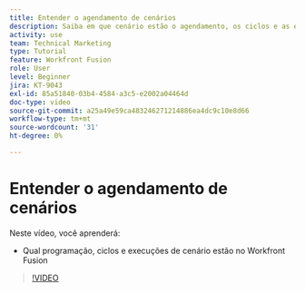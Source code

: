 ```yaml
---
title: Entender o agendamento de cenários
description: Saiba em que cenário estão o agendamento, os ciclos e as execuções [!DNL Adobe Workfront Fusion].
activity: use
team: Technical Marketing
type: Tutorial
feature: Workfront Fusion
role: User
level: Beginner
jira: KT-9043
exl-id: 85a51840-03b4-4584-a3c5-e2002a04464d
doc-type: video
source-git-commit: a25a49e59ca483246271214886ea4dc9c10e8d66
workflow-type: tm+mt
source-wordcount: '31'
ht-degree: 0%

---
```


# Entender o agendamento de cenários

Neste vídeo, você aprenderá:

* Qual programação, ciclos e execuções de cenário estão no Workfront Fusion

>[!VIDEO](https://video.tv.adobe.com/v/335284/?quality=12&learn=on)
